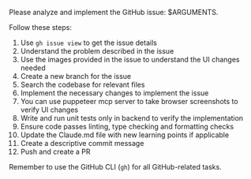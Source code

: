 Please analyze and implement the GitHub issue: $ARGUMENTS.

Follow these steps:

1. Use `gh issue view` to get the issue details
2. Understand the problem described in the issue
3. Use the images provided in the issue to understand the UI changes needed
4. Create a new branch for the issue
5. Search the codebase for relevant files
6. Implement the necessary changes to implement the issue
7. You can use puppeteer mcp server to take browser screenshots to verify UI changes
8. Write and run unit tests only in backend to verify the implementation
9. Ensure code passes linting, type checking and formatting checks
10. Update the Claude.md file with new learning points if applicable
11. Create a descriptive commit message
12. Push and create a PR

Remember to use the GitHub CLI (`gh`) for all GitHub-related tasks.

